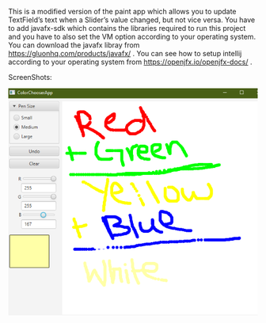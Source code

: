 This is a modified version of the paint app which allows you to update TextField’s text when a Slider’s 
value changed, but not vice versa.
You have to add javafx-sdk which contains the libraries required to run this project and you have to also set the VM option 
according to your operating system.
You can download the javafx libray from https://gluonhq.com/products/javafx/ .
You can see how to setup intellij according to your operating system from https://openjfx.io/openjfx-docs/ .

ScreenShots:

![](screenshots/Screenshot1.png)
